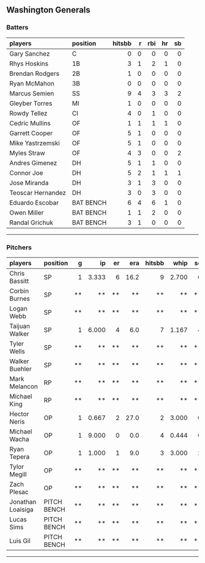 ## Washington Generals

### Batters

 
|players           |position  | hitsbb|  r| rbi| hr| sb| 
|:-----------------|:---------|------:|--:|---:|--:|--:| 
|Gary Sanchez      |C         |      0|  0|   0|  0|  0| 
|Rhys Hoskins      |1B        |      3|  1|   2|  1|  0| 
|Brendan Rodgers   |2B        |      1|  0|   0|  0|  0| 
|Ryan McMahon      |3B        |      0|  0|   0|  0|  0| 
|Marcus Semien     |SS        |      9|  4|   3|  3|  2| 
|Gleyber Torres    |MI        |      1|  0|   0|  0|  0| 
|Rowdy Tellez      |CI        |      4|  0|   1|  0|  0| 
|Cedric Mullins    |OF        |      1|  1|   1|  1|  0| 
|Garrett Cooper    |OF        |      5|  1|   0|  0|  0| 
|Mike Yastrzemski  |OF        |      5|  1|   0|  0|  0| 
|Myles Straw       |OF        |      4|  3|   0|  0|  2| 
|Andres Gimenez    |DH        |      5|  1|   1|  0|  0| 
|Connor Joe        |DH        |      5|  2|   1|  1|  1| 
|Jose Miranda      |DH        |      3|  1|   3|  0|  0| 
|Teoscar Hernandez |DH        |      3|  0|   3|  0|  0| 
|Eduardo Escobar   |BAT BENCH |      6|  4|   6|  1|  0| 
|Owen Miller       |BAT BENCH |      1|  1|   2|  0|  0| 
|Randal Grichuk    |BAT BENCH |      3|  1|   0|  0|  0| 


* * *

### Pitchers

 
|players           |position    |  g|    ip| er|  era| hitsbb|  whip| so|  w| sv| 
|:-----------------|:-----------|--:|-----:|--:|----:|------:|-----:|--:|--:|--:| 
|Chris Bassitt     |SP          |  1| 3.333|  6| 16.2|      9| 2.700|  6|  0|  0| 
|Corbin Burnes     |SP          | **|    **| **|   **|     **|    **| **| **| **| 
|Logan Webb        |SP          | **|    **| **|   **|     **|    **| **| **| **| 
|Taijuan Walker    |SP          |  1| 6.000|  4|  6.0|      7| 1.167|  4|  0|  0| 
|Tyler Wells       |SP          | **|    **| **|   **|     **|    **| **| **| **| 
|Walker Buehler    |SP          | **|    **| **|   **|     **|    **| **| **| **| 
|Mark Melancon     |RP          | **|    **| **|   **|     **|    **| **| **| **| 
|Michael King      |RP          | **|    **| **|   **|     **|    **| **| **| **| 
|Hector Neris      |OP          |  1| 0.667|  2| 27.0|      2| 3.000|  0|  0|  0| 
|Michael Wacha     |OP          |  1| 9.000|  0|  0.0|      4| 0.444|  6|  1|  0| 
|Ryan Tepera       |OP          |  1| 1.000|  1|  9.0|      3| 3.000|  2|  0|  0| 
|Tylor Megill      |OP          | **|    **| **|   **|     **|    **| **| **| **| 
|Zach Plesac       |OP          | **|    **| **|   **|     **|    **| **| **| **| 
|Jonathan Loaisiga |PITCH BENCH | **|    **| **|   **|     **|    **| **| **| **| 
|Lucas Sims        |PITCH BENCH | **|    **| **|   **|     **|    **| **| **| **| 
|Luis Gil          |PITCH BENCH | **|    **| **|   **|     **|    **| **| **| **| 


* * *


